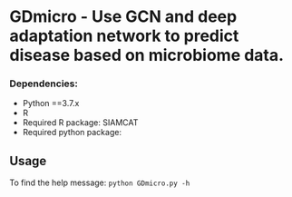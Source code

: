 #  GDmicro - Use GCN and deep adaptation network to predict disease based on microbiome data.

### Dependencies:
* Python ==3.7.x
* R
* Required R package: SIAMCAT 
* Required python package: 



## Usage
To find the help message:
  `python GDmicro.py -h`<BR/>

